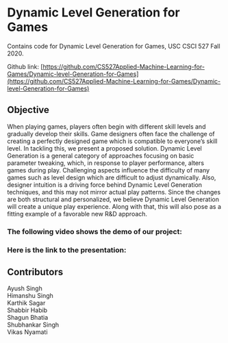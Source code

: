 # Dynamic Level Generation for Games

Contains code for Dynamic Level Generation for Games, USC CSCI 527 Fall 2020.

Github link: [https://github.com/CS527Applied-Machine-Learning-for-Games/Dynamic-level-Generation-for-Games](https://github.com/CS527Applied-Machine-Learning-for-Games/Dynamic-level-Generation-for-Games) <br/>

## Objective <br />
When playing games, players often begin with different skill levels and gradually develop their skills. Game designers often face the challenge of creating a perfectly designed game which is compatible to everyone’s skill level. In tackling this, we present a proposed solution. Dynamic Level Generation is a general category of approaches focusing on basic parameter tweaking, which, in response to player performance, alters games during play. Challenging aspects influence the difficulty of many games such as level design which are difficult to adjust dynamically. Also, designer intuition is a driving force behind Dynamic Level Generation techniques, and this may not mirror actual play patterns. Since the changes are both structural and personalized, we believe Dynamic Level Generation will create a unique play experience. Along with that, this will also pose as a fitting example of a favorable new R&D approach. <br/>

### The following video shows the demo of our project: <br />


### Here is the link to the presentation: <br />


## Contributors <br/>
Ayush Singh <br/> 
Himanshu Singh <br/>
Karthik Sagar <br/>
Shabbir Habib <br/>
Shagun Bhatia <br/>
Shubhankar Singh <br/>
Vikas Nyamati <br/>

